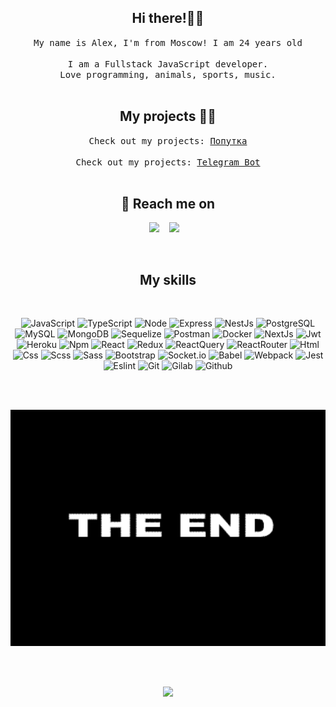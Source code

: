 <!-- <div align="center">
  <img src="https://github.com/gard65/gard65/blob/main/assets/giphy.gif" alt="header"  style="width:1000px; height: 800px"/>
</div> -->


<h2 align="center">Hi there!✌🏼</h2>
<p align="center">
  <samp>My name is Alex, I'm from Moscow! I am 24 years old <br> <br> I am a Fullstack JavaScript developer. <br>
  Love programming, animals, sports, music.
  </samp>
  <br> <br>
</p>


<h2 align="center">My projects 👨‍💻</h2>

<p align="center">
  <samp>Check out my projects: <a href="https://github.com/gard65/cartWeb" target="_blank">Попутка</a>
  </samp>
  <br> <br>
  <samp>Check out my projects: <a href="https://github.com/gard65/telegram_News" target="_blank">Telegram Bot</a>
  </samp>
  <br> <br>
</p>


<h2 align="center">💬 Reach me on</h2>


<p align="center" align='right'>
  <a target="_blank" href="mailto:sanegk@gmail.com"><img
    src="https://img.shields.io/badge/@mail-20232A?style=for-the-badge&logo=@"/></a>&nbsp;&nbsp;&nbsp;
  <a target="_blank" href="https://t.me/gard_65"><img
    src="https://img.shields.io/badge/Telegram-20232A?style=for-the-badge&logo=telegram"/></a>&nbsp;&nbsp;&nbsp;
</p>

<br>

<h2 align="center">My skills</h2>
<br>

<div align="center">

  ![JavaScript](https://img.shields.io/badge/JavaScript-20232A?style=for-the-badge&logo=javascript)
  ![TypeScript](https://img.shields.io/badge/TypeScript-20232A?style=for-the-badge&logo=typescript)
  ![Node](https://img.shields.io/badge/node-20232A?style=for-the-badge&logo=node.js)
  ![Express](https://img.shields.io/badge/express-20232A?style=for-the-badge&logo=express)
  ![NestJs](https://img.shields.io/badge/nest-20232A?style=for-the-badge&logo=nestjs&logoColor=E0234D)
  ![PostgreSQL](https://img.shields.io/badge/postgresql-20232A?style=for-the-badge&logo=postgresql)
  ![MySQL](https://img.shields.io/badge/MySQL-20232A?style=for-the-badge&logo=MySQL)
  ![MongoDB](https://img.shields.io/badge/mongoDB-20232A?style=for-the-badge&logo=mongoDB)
  ![Sequelize](https://img.shields.io/badge/Sequelize-20232A?style=for-the-badge&logo=Sequelize)
  ![Postman](https://img.shields.io/badge/postman-20232A?style=for-the-badge&logo=postman)
  ![Docker](https://img.shields.io/badge/docker-20232A?style=for-the-badge&logo=docker)
  ![NextJs](https://img.shields.io/badge/next-20232A?style=for-the-badge&logo=next.js)
  ![Jwt](https://img.shields.io/badge/JWT-20232A?style=for-the-badge&logo=jsonwebtokens)
  ![Heroku](https://img.shields.io/badge/Heroku-20232A?style=for-the-badge&logo=Heroku)
  ![Npm](https://img.shields.io/badge/npm-20232A?style=for-the-badge&logo=npm)
  ![React](https://img.shields.io/badge/React-20232A?style=for-the-badge&logo=react)
  ![Redux](https://img.shields.io/badge/Redux-20232A?style=for-the-badge&logo=redux&logoColor=7749BD)
  ![ReactQuery](https://img.shields.io/badge/ReactQuery-20232A?style=for-the-badge&logo=reactquery)
  ![ReactRouter](https://img.shields.io/badge/React_Router-20232A?style=for-the-badge&logo=react-router)
  ![Html](https://img.shields.io/badge/HTML5-20232A?style=for-the-badge&logo=html5)
  ![Css](https://img.shields.io/badge/CSS3-20232A?style=for-the-badge&logo=css3&logoColor=369AD6)
  ![Scss](https://img.shields.io/badge/scss-20232A?style=for-the-badge&logo=sass)
  ![Sass](https://img.shields.io/badge/Sass-20232A?style=for-the-badge&logo=sass)
  ![Bootstrap](https://img.shields.io/badge/Bootstrap-20232A?style=for-the-badge&logo=bootstrap)
  ![Socket.io](https://img.shields.io/badge/socket.io-20232A?style=for-the-badge&logo=socket.io)
  ![Babel](https://img.shields.io/badge/babel-20232A?style=for-the-badge&logo=babel)
  ![Webpack](https://img.shields.io/badge/webpack-20232A?style=for-the-badge&logo=webpack)
  ![Jest](https://img.shields.io/badge/jest-20232A?style=for-the-badge&logo=jest&logoColor=99424F)
  ![Eslint](https://img.shields.io/badge/eslint-20232A?style=for-the-badge&logo=eslint&logoColor=7C7CEA)
  ![Git](https://img.shields.io/badge/git-20232A?style=for-the-badge&logo=git)
  ![Gilab](https://img.shields.io/badge/gitlab-20232A?style=for-the-badge&logo=gitlab)
  ![Github](https://img.shields.io/badge/github-20232A?style=for-the-badge&logo=github)

  <br><br>

</div>

<div align="center">

<img src="assets/V4a1.gif" style="width:1000px" alt="header"/>

<br> <br>

  ![](https://visitor-badge.glitch.me/badge?page_id=T1mur-cod)

</div>

